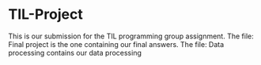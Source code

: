 # TIL-Project

This is our submission for the TIL programming group assignment.
The file: Final project is the one containing our final answers.
The file: Data processing contains our data processing